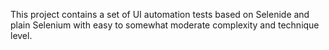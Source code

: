 This project contains a set of UI automation tests based on Selenide and plain Selenium with easy to somewhat
moderate complexity and technique level.
